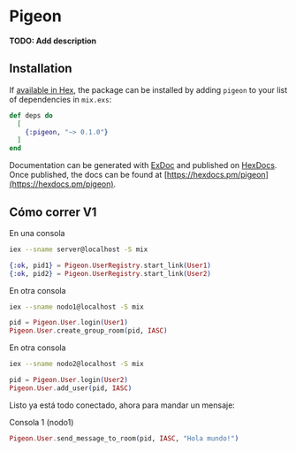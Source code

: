 # Pigeon

**TODO: Add description**

## Installation

If [available in Hex](https://hex.pm/docs/publish), the package can be installed
by adding `pigeon` to your list of dependencies in `mix.exs`:

```elixir
def deps do
  [
    {:pigeon, "~> 0.1.0"}
  ]
end
```

Documentation can be generated with [ExDoc](https://github.com/elixir-lang/ex_doc)
and published on [HexDocs](https://hexdocs.pm). Once published, the docs can
be found at [https://hexdocs.pm/pigeon](https://hexdocs.pm/pigeon).

## Cómo correr V1

En una consola
```bash
iex --sname server@localhost -S mix
```
```elixir
{:ok, pid1} = Pigeon.UserRegistry.start_link(User1)
{:ok, pid2} = Pigeon.UserRegistry.start_link(User2)
```

En otra consola
```bash
iex --sname nodo1@localhost -S mix
```
```elixir
pid = Pigeon.User.login(User1)
Pigeon.User.create_group_room(pid, IASC)
```

En otra consola
```bash
iex --sname nodo2@localhost -S mix
```
```elixir
pid = Pigeon.User.login(User2)
Pigeon.User.add_user(pid, IASC)
```

Listo ya está todo conectado, ahora para mandar un mensaje:

Consola 1 (nodo1)
```elixir
Pigeon.User.send_message_to_room(pid, IASC, "Hola mundo!")
```